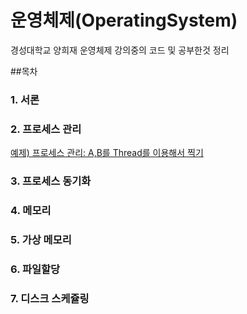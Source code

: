 # 운영체제(OperatingSystem)
경성대학교 양희재 운영체제 강의중의 코드 및 공부한것 정리

##목차

### 1. 서론

### 2. 프로세스 관리

[예제) 프로세스 관리: A,B를 Thread를 이용해서 찍기](OperatingSystem/src/os2/process/management/Test.java)

### 3. 프로세스 동기화

### 4. 메모리

### 5. 가상 메모리

### 6. 파일할당

### 7. 디스크 스케쥴링
